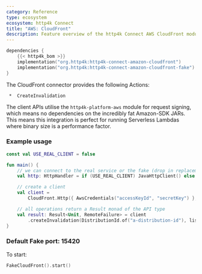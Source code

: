 ```yaml
---
category: Reference
type: ecosystem
ecosystem: http4k Connect
title: "AWS: CloudFront"
description: Feature overview of the http4k Connect AWS CloudFront modules
---
```


```kotlin
dependencies {
    {{< http4k_bom >}}
    implementation("org.http4k:http4k-connect-amazon-cloudfront")
    implementation("org.http4k:http4k-connect-amazon-cloudfront-fake")
}
```


The CloudFront connector provides the following Actions:

     *  CreateInvalidation

The client APIs utilise the `http4k-platform-aws` module for request signing, which means no dependencies on the incredibly fat
Amazon-SDK JARs. This means this integration is perfect for running Serverless Lambdas where binary size is a
performance factor.

### Example usage

```kotlin
const val USE_REAL_CLIENT = false

fun main() {
    // we can connect to the real service or the fake (drop in replacement)
    val http: HttpHandler = if (USE_REAL_CLIENT) JavaHttpClient() else FakeCloudFront()

    // create a client
    val client =
        CloudFront.Http({ AwsCredentials("accessKeyId", "secretKey") }, http.debug())

    // all operations return a Result monad of the API type
    val result: Result<Unit, RemoteFailure> = client
        .createInvalidation(DistributionId.of("a-distribution-id"), listOf("/path"), 1, random())
}
```

### Default Fake port: 15420

To start:

```kotlin
FakeCloudFront().start()
```
